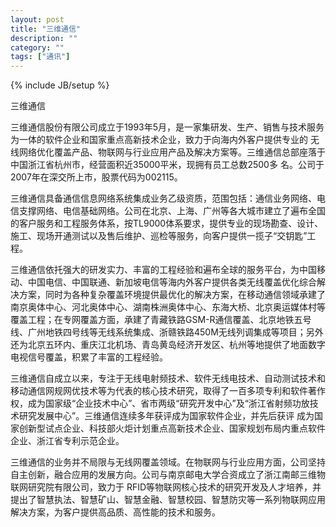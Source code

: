 ```yaml
---
layout: post
title: "三维通信"
description: ""
category: ""
tags: ["通讯"]
---
```

{% include JB/setup %}

三维通信

三维通信股份有限公司成立于1993年5月，是一家集研发、生产、销售与技术服务为一体的软件企业和国家重点高新技术企业，致力于向海内外客户提供专业的 无线网络优化覆盖产品、物联网与行业应用产品及解决方案等。三维通信总部座落于中国浙江省杭州市，经营面积近35000平米，现拥有员工总数2500多 名。公司于2007年在深交所上市，股票代码为002115。

三维通信具备通信信息网络系统集成业务乙级资质，范围包括：通信业务网络、电信支撑网络、电信基础网络。公司在北京、上海、广州等各大城市建立了遍布全国的客户服务和工程服务体系，按TL9000体系要求，提供专业的现场勘查、设计、施工、现场开通测试以及售后维护、巡检等服务，向客户提供一揽子“交钥匙”工程。

三维通信依托强大的研发实力、丰富的工程经验和遍布全球的服务平台，为中国移动、中国电信、中国联通、新加坡电信等海内外客户提供各类无线覆盖优化综合解决方案，同时为各种复杂覆盖环境提供最优化的解决方案，在移动通信领域承建了南京奥体中心、河北奥体中心、湖南株洲奥体中心、东海大桥、北京奥运媒体村等覆盖工程；在专网覆盖方面，承建了青藏铁路GSM-R通信覆盖、北京地铁五号线、广州地铁四号线等无线系统集成、浙赣铁路450M无线列调集成等项目；另外还为北京五环内、重庆江北机场、青岛黄岛经济开发区、杭州等地提供了地面数字电视信号覆盖，积累了丰富的工程经验。

三维通信自成立以来，专注于无线电射频技术、软件无线电技术、自动测试技术和移动通信网规网优技术等为代表的核心技术研究，取得了一百多项专利和软件著作权，成为国家级“企业技术中心”、省市两级“研究开发中心”及“浙江省射频功放技术研究发展中心”。三维通信连续多年获评成为国家软件企业，并先后获评 成为国家创新型试点企业、科技部火炬计划重点高新技术企业、国家规划布局内重点软件企业、浙江省专利示范企业。

三维通信的业务并不局限与无线网覆盖领域。在物联网与行业应用方面，公司坚持自主创新，融合应用的发展方向。公司与南京邮电大学合资成立了浙江南邮三维物联网研究院有限公司，致力于 RFID等物联网核心技术的研究开发及人才培养，并提出了智慧执法、智慧矿山、智慧金融、智慧校园、智慧防灾等一系列物联网应用解决方案，为客户提供高品质、高性能的技术和服务。